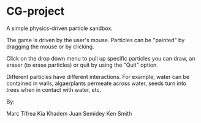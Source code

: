 # CG-project

A simple physics-driven particle sandbox. 

The game is driven by the user's mouse. Particles can be "painted" by dragging the mouse or by clicking.  

Click on the drop down menu to pull up specific particles you can draw, an eraser (to erase particles) or quit by using the "Quit" option.

Different particles have different interactions. For example, water can be contained in walls, algae/plants permeate across water, seeds turn into trees when in contact with water, etc. 

By: 

Marc Tifrea
Kia Khadem
Juan Semidey
Ken Smith
